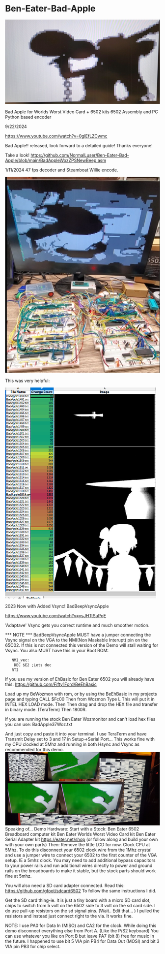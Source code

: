 # Ben-Eater-Bad-Apple
![Bad Cider](https://raw.githubusercontent.com/Fifty1Ford/Ben-Eater-Bad-Apple/main/BadCider.png)

Bad Apple for Worlds Worst Video Card + 6502 kits
6502 Assembly and PC Python based encoder

9/22/2024

https://www.youtube.com/watch?v=0glEfLZCwmc

Bad Apple!! released, look forward to a detailed guide!
Thanks everyone!

Take a look!
https://github.com/NormalLuser/Ben-Eater-Bad-Apple/blob/main/BadAppleWozZPSNewBeep.asm



1/11/2024
47 fps decoder and Steamboat Willie encode.

![Steamboat Willie](https://raw.githubusercontent.com/Fifty1Ford/Ben-Eater-Bad-Apple/main/Steamboat.png)





This was very helpful:


![Encode Metrics](https://raw.githubusercontent.com/Fifty1Ford/Ben-Eater-Bad-Apple/main/YourBadAppleAndChangeSir.png)




2023
Now with Added Vsync!
BadBeepVsyncApple

https://www.youtube.com/watch?v=ysJHTtSuPqE

'Adaptave' Vsync gets you correct runtime and much smoother motion.

*** NOTE ***
BadBeepVsyncApple MUST have a jumper connecting the Vsync signal on the VGA to the NMI(Non Maskable Interupt) pin on the 65C02. If this is not connected this version of the Demo will stall waiting for Vsync.
You also MUST have this in your Boot ROM:

      
       
       NMI_vec:
        DEC $E2 ;Lets dec 
       RTI

If you use my version of EhBasic for Ben Eater 6502 you will already have this:
https://github.com/Fifty1Ford/BeEhBasic



Load up my BeWozmon with rom, or by using the BeEhBasic in my projects page and typing CALL $Fc00
Then from Wozmon Type L 
This will put it in INTEL HEX LOAD mode. Then 
Then drag and drop the HEX file and transfer in binary mode. (TeraTerm)
Then 1800R.

If you are running the stock Ben Eater Wozmonitor and can't load hex files you can use:
BadApple37Woz.txt

And just copy and paste it into your terminal. 
I use TeraTerm and have Transmit Delay set to 3 and 17 in Setup→Serial Port…
This works fine with my CPU clocked at 5Mhz and running in both Hsync and Vsync as recommended for this demo.
![Bad Apple Demo](https://raw.githubusercontent.com/Fifty1Ford/Ben-Eater-Bad-Apple/main/BadAppleDecoder.jpg)
Speaking of…
Demo Hardware:
Start with a Stock: 
Ben Eater 6502 Breadboard computer kit
Ben Eater Worlds Worst Video Card kit
Ben Eater Serial Adapter kit
https://eater.net/shop
(or follow along and build your own with your own parts)
Then:
Remove the little LCD for now.
Clock CPU at 5Mhz. To do this disconnect your 6502 clock wire from the 1Mhz crystal and use a jumper wire to connect your 6502 to the first counter of the VGA setup. IE a 5mhz clock. You may need to add additional bypass capacitors to your power rails and run additional wires directly to power and ground rails on the breadboards to make it stable, but the stock parts should work fine at 5mhz.

You will also need a SD card adapter connected.
Read this: https://github.com/gfoot/sdcard6502
To follow the same instructions I did.

Get the SD card thing-ie. It is just a tiny board with a micro SD card slot, chips to switch from 5 volt on the 6502 side to 3 volt on the sd card side.
I do use pull-up resistors on the sd signal pins. (Wait..  Edit that... )
I pulled the resistors and instead just connect right to the via. It works fine.


NOTE:
I use PA0 for Data In (MISO) and CA2 for the clock.
While doing this demo disconnect everything else from Port A. (Like the P/S2 keyboard)
You can use whatever you like on Port B but leave PA7 (bit 8) free for music in the future.
I happened to use bit 5  VIA pin PB4 for Data Out (MOSI) and bit 3 VIA pin PB3 for chip select.


